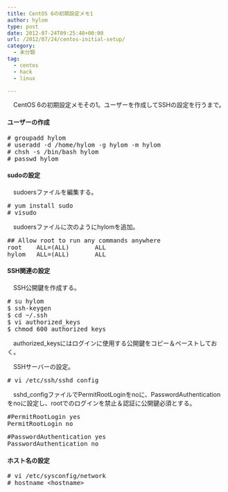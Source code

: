 ```yaml
---
title: CentOS 6の初期設定メモ1
author: hylom
type: post
date: 2012-07-24T09:25:48+00:00
url: /2012/07/24/centos-initial-setup/
category:
  - 未分類
tag:
  - centos
  - hack
  - linux

---
```

　CentOS 6の初期設定メモその1。ユーザーを作成してSSHの設定を行うまで。

#### ユーザーの作成

<pre># groupadd hylom
# useradd -d /home/hylom -g hylom -m hylom
# chsh -s /bin/bash hylom
# passwd hylom
</pre>

#### sudoの設定

　sudoersファイルを編集する。

<pre># yum install sudo
# visudo
</pre>

　sudoersファイルに次のようにhylomを追加。

<pre>## Allow root to run any commands anywhere
root    ALL=(ALL)       ALL
hylom   ALL=(ALL)       ALL
</pre>

#### SSH関連の設定

　SSH公開鍵を作成する。

<pre># su hylom
$ ssh-keygen
$ cd ~/.ssh
$ vi authorized_keys 
$ chmod 600 authorized_keys
</pre>

　authorized_keysにはログインに使用する公開鍵をコピー＆ペーストしておく。

　SSHサーバーの設定。

<pre># vi /etc/ssh/sshd_config
</pre>

　sshd_configファイルでPermitRootLoginをnoに、PasswordAuthenticationをnoに設定し、rootでのログインを禁止＆認証に公開鍵必須とする。

<pre>#PermitRootLogin yes
PermitRootLogin no
</pre>

<pre>#PasswordAuthentication yes
PasswordAuthentication no
</pre>

#### ホスト名の設定

<pre># vi /etc/sysconfig/network
# hostname &lt;hostname&gt;
</pre>
